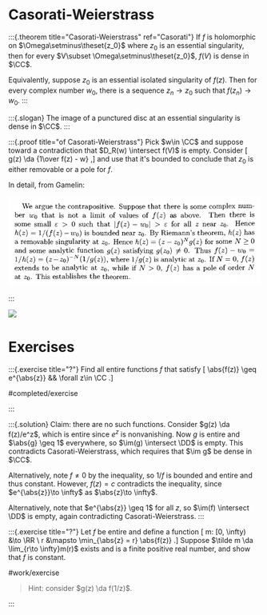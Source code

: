 # Casorati-Weierstrass

:::{.theorem title="Casorati-Weierstrass" ref="Casorati"}
If $f$ is holomorphic on $\Omega\setminus\theset{z_0}$ where $z_0$ is an essential singularity, then for every $V\subset \Omega\setminus\theset{z_0}$, $f(V)$ is dense in $\CC$.

Equivalently, suppose $z_{0}$ is an essential isolated singularity of $f(z)$. Then for every complex number $w_{0}$, there is a sequence $z_{n} \rightarrow z_{0}$ such that $f\left(z_{n}\right) \rightarrow w_{0}$.
:::

:::{.slogan}
The image of a punctured disc at an essential singularity is dense in $\CC$.
:::

:::{.proof title="of Casorati-Weierstrass"}
Pick $w\in \CC$ and suppose toward a contradiction that $D_R(w) \intersect f(V)$ is empty.
Consider
\[
g(z) \da {1\over f(z) - w}
,\]
and use that it's bounded to conclude that $z_0$ is either removable or a pole for $f$.

In detail, from Gamelin:

![](figures/2021-12-10_18-47-34.png)

:::

![](figures/2021-10-29_01-31-06.png)

# Exercises

:::{.exercise title="?"}
Find all entire functions $f$ that satisfy
\[
\abs{f(z)} \geq e^{\abs{z}} && \forall z\in \CC
.\]

#completed/exercise

:::

:::{.solution}
Claim: there are no such functions.
Consider $g(z) \da f(z)/e^z$, which is entire since $e^z$ is nonvanishing.
Now $g$ is entire and $\abs{g} \geq 1$ everywhere, so $\im(g) \intersect \DD$ is empty.
This contradicts Casorati-Weierstrass, which requires that $\im g$ be dense in $\CC$.

Alternatively, note $f\neq 0$ by the inequality, so $1/f$ is bounded and entire and thus constant.
However, $f(z) = c$ contradicts the inequality, since $e^{\abs{z}}\to \infty$ as $\abs{z}\to \infty$.

Alternatively, note that $e^{\abs{z}} \geq 1$ for all $z$, so $\im(f) \intersect \DD$ is empty, again contradicting Casorati-Weierstrass.
:::

:::{.exercise title="?"}
Let $f$ be entire and define a function
\[
m: [0, \infty) &\to \RR \\
r &\mapsto \min_{\abs{z} = r} \abs{f(z)}
.\]
Suppose $\tilde m \da \lim_{r\to \infty}m(r)$ exists and is a finite positive real number, and show that $f$ is constant.

#work/exercise

> Hint: consider $g(z) \da f(1/z)$.

:::

